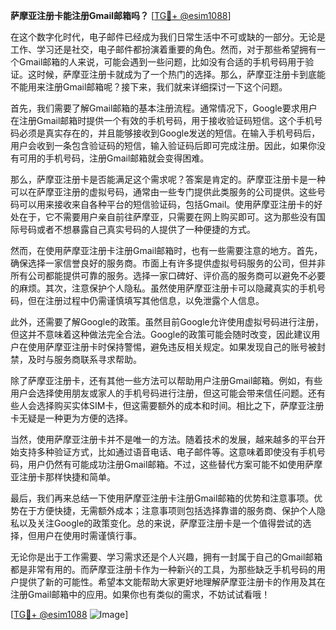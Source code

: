 **萨摩亚注册卡能注册Gmail邮箱吗？** [[TG💪+ @esim1088](https://t.me/s/esim1088)]

在这个数字化时代，电子邮件已经成为我们日常生活中不可或缺的一部分。无论是工作、学习还是社交，电子邮件都扮演着重要的角色。然而，对于那些希望拥有一个Gmail邮箱的人来说，可能会遇到一些问题，比如没有合适的手机号码用于验证。这时候，萨摩亚注册卡就成为了一个热门的选择。那么，萨摩亚注册卡到底能不能用来注册Gmail邮箱呢？接下来，我们就来详细探讨一下这个问题。

首先，我们需要了解Gmail邮箱的基本注册流程。通常情况下，Google要求用户在注册Gmail邮箱时提供一个有效的手机号码，用于接收验证码短信。这个手机号码必须是真实存在的，并且能够接收到Google发送的短信。在输入手机号码后，用户会收到一条包含验证码的短信，输入验证码后即可完成注册。因此，如果你没有可用的手机号码，注册Gmail邮箱就会变得困难。

那么，萨摩亚注册卡是否能满足这个需求呢？答案是肯定的。萨摩亚注册卡是一种可以在萨摩亚注册的虚拟号码，通常由一些专门提供此类服务的公司提供。这些号码可以用来接收来自各种平台的短信验证码，包括Gmail。使用萨摩亚注册卡的好处在于，它不需要用户亲自前往萨摩亚，只需要在网上购买即可。这为那些没有国际号码或者不想暴露自己真实号码的人提供了一种便捷的方式。

然而，在使用萨摩亚注册卡注册Gmail邮箱时，也有一些需要注意的地方。首先，确保选择一家信誉良好的服务商。市面上有许多提供虚拟号码服务的公司，但并非所有公司都能提供可靠的服务。选择一家口碑好、评价高的服务商可以避免不必要的麻烦。其次，注意保护个人隐私。虽然使用萨摩亚注册卡可以隐藏真实的手机号码，但在注册过程中仍需谨慎填写其他信息，以免泄露个人信息。

此外，还需要了解Google的政策。虽然目前Google允许使用虚拟号码进行注册，但这并不意味着这种做法完全合法。Google的政策可能会随时改变，因此建议用户在使用萨摩亚注册卡时保持警惕，避免违反相关规定。如果发现自己的账号被封禁，及时与服务商联系寻求帮助。

除了萨摩亚注册卡，还有其他一些方法可以帮助用户注册Gmail邮箱。例如，有些用户会选择使用朋友或家人的手机号码进行注册，但这可能会带来信任问题。还有些人会选择购买实体SIM卡，但这需要额外的成本和时间。相比之下，萨摩亚注册卡无疑是一种更为方便的选择。

当然，使用萨摩亚注册卡并不是唯一的方法。随着技术的发展，越来越多的平台开始支持多种验证方式，比如通过语音电话、电子邮件等。这意味着即使没有手机号码，用户仍然有可能成功注册Gmail邮箱。不过，这些替代方案可能不如使用萨摩亚注册卡那样快捷和简单。

最后，我们再来总结一下使用萨摩亚注册卡注册Gmail邮箱的优势和注意事项。优势在于方便快捷，无需额外成本；注意事项则包括选择靠谱的服务商、保护个人隐私以及关注Google的政策变化。总的来说，萨摩亚注册卡是一个值得尝试的选择，但用户在使用时需谨慎行事。

无论你是出于工作需要、学习需求还是个人兴趣，拥有一封属于自己的Gmail邮箱都是非常有用的。而萨摩亚注册卡作为一种新兴的工具，为那些缺乏手机号码的用户提供了新的可能性。希望本文能帮助大家更好地理解萨摩亚注册卡的作用及其在注册Gmail邮箱中的应用。如果你也有类似的需求，不妨试试看哦！

[[TG💪+ @esim1088](https://t.me/s/esim1088) ![Image](https://i.postimg.cc/4NQfJmqS/Snipaste-2025-05-13-00-14-12.png)]